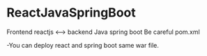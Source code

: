 # ReactJavaSpringBoot
Frontend reactjs &lt;--> backend Java spring boot
Be careful pom.xml

-You can deploy react and spring boot same war file.
